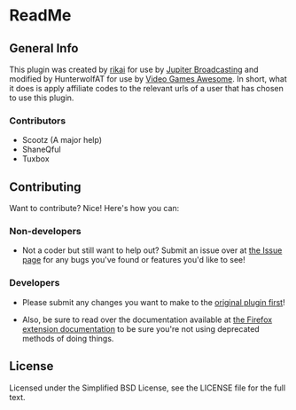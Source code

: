 ReadMe
=============

General Info
-------

This plugin was created by [rikai](https://github.com/rikai/) for use by [Jupiter Broadcasting](http://www.jupiterbroadcasting.com/) and modified by HunterwolfAT for use by [Video Games Awesome](http://www.videogamesawesome.com/).
In short, what it does is apply affiliate codes to the relevant urls of a user that has chosen to use this plugin.



### Contributors
* Scootz (A major help)
* ShaneQful
* Tuxbox 

Contributing
------------

Want to contribute? Nice! Here's how you can:


### Non-developers
* Not a coder but still want to help out? Submit an issue over at [the Issue page](https://github.com/HunterwolfAT/VGA-AR-Firefox/issues) for any bugs you've found or features you'd like to see!

### Developers

* Please submit any changes you want to make to the [original plugin first](https://github.com/rikai/JBAR-Firefox/)!

* Also, be sure to read over the documentation available at
[the Firefox extension documentation](https://developer.mozilla.org/en-US/docs/Extensions/Firefox) to be sure you're not using deprecated methods of doing things.

License
------------
Licensed under the Simplified BSD License, see the LICENSE file for the full text.
